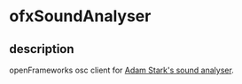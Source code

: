 # ofxSoundAnalyser
## description
openFrameworks osc client for [Adam Stark's sound analyser](https://github.com/adamstark/Sound-Analyser). 